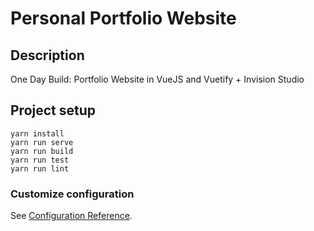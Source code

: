 # Personal Portfolio Website

## Description
One Day Build: Portfolio Website in VueJS and Vuetify + Invision Studio

## Project setup
```
yarn install
yarn run serve
yarn run build
yarn run test
yarn run lint
```



### Customize configuration
See [Configuration Reference](https://cli.vuejs.org/config/).
